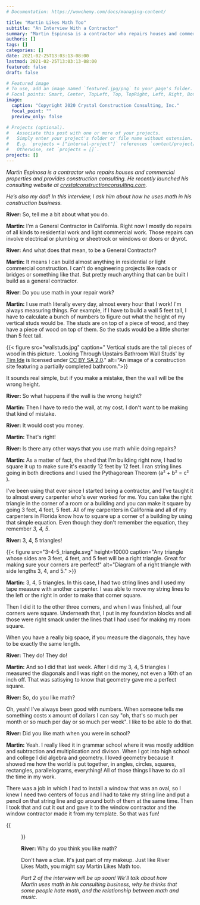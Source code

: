 ```yaml
---
# Documentation: https://wowchemy.com/docs/managing-content/

title: "Martin Likes Math Too"
subtitle: "An Interview With a Contractor"
summary: "Martin Espinosa is a contractor who repairs houses and commercial properties and provides construction consulting. He’s also my dad! In this interview, I ask him about how he uses math in his construction business."
authors: []
tags: []
categories: []
date: 2021-02-25T13:03:13-08:00
lastmod: 2021-02-25T13:03:13-08:00
featured: false
draft: false

# Featured image
# To use, add an image named `featured.jpg/png` to your page's folder.
# Focal points: Smart, Center, TopLeft, Top, TopRight, Left, Right, BottomLeft, Bottom, BottomRight.
image:
  caption: "Copyright 2020 Crystal Construction Consulting, Inc."
  focal_point: ""
  preview_only: false

# Projects (optional).
#   Associate this post with one or more of your projects.
#   Simply enter your project's folder or file name without extension.
#   E.g. `projects = ["internal-project"]` references `content/project/deep-learning/index.md`.
#   Otherwise, set `projects = []`.
projects: []
---
```


*Martin Espinosa is a contractor who repairs houses and commercial properties and provides construction consulting. He recently launched his consulting website at [crystalconstructionconsulting.com](http://www.crystalconstructionconsulting.com).*

*He’s also my dad! In this interview, I ask him about how he uses math in his construction business.* 


**River:** So, tell me a bit about what you do. 

**Martin:** I'm a General Contractor in California. Right now I mostly do repairs of all kinds to residential work and light commercial work. Those repairs can involve electrical or plumbing or sheetrock or windows or doors or dryrot.

**River:** And what does that mean, to be a General Contractor? 

**Martin:** It means I can build almost anything in residential or light commercial construction. I can't do engineering projects like roads or bridges or something like that. But pretty much anything that can be built I build as a general contractor.

**River**: Do you use math in your repair work? 

**Martin:** I use math literally every day, almost every hour that I work! I'm always measuring things. For example, if I have to build a wall 5 feet tall, I have to calculate a bunch of numbers to figure out what the height of my vertical studs would be. The studs are on top of a piece of wood, and they have a piece of wood on top of them. So the studs would be a little shorter than 5 feet tall.

{{< figure src="wallstuds.jpg" caption=" Vertical studs are the tall pieces of wood in this picture. 'Looking Through Upstairs Bathroom Wall Studs' by [Tim Ide](https://www.flickr.com/photos/13735318@N04) is licensed under [CC BY SA 2.0](https://creativecommons.org/licenses/by-sa/2.0/)." alt="An image of a construction site featuring a partially completed bathroom.">}}

It sounds real simple, but if you make a mistake, then the wall will be the wrong height.

**River:** So what happens if the wall is the wrong height?

**Martin:** Then I have to redo the wall, at my cost. I don't want to be making that kind of mistake.

**River:** It would cost you money.

**Martin:** That's right!

**River:** Is there any other ways that you use math while doing repairs?

**Martin:** As a matter of fact, the shed that I'm building right now, I had to square it up to make sure it's exactly 12 feet by 12 feet. I ran string lines going in both directions and I used the Pythagorean Theorem (a² + b² = c² ). 

I've been using that ever since I started being a contractor, and I’ve taught it to almost every carpenter who's ever worked for me.   You can take the right triangle in the corner of a room or a building and you can make it square by going 3 feet, 4 feet, 5 feet. All of my carpenters in California and all of my carpenters in Florida know how to square up a corner of a building by using that simple equation. 
Even though they don't remember the equation, they remember *3, 4, 5*. 

**River:** 3, 4, 5 triangles!
 
{{< figure src="3-4-5_triangle.svg" height=10000 caption="Any triangle whose sides are 3 feet, 4 feet, and 5 feet will be a right triangle. Great for making sure your corners are perfect!" alt="Diagram of a right triangle with side lengths 3, 4, and 5."  >}}

**Martin:** 3, 4, 5 triangles. In this case, I had two string lines and I used my tape measure with another carpenter. I was able to move my string lines to the left or the right in order to make that corner square.  

Then I did it to the other three corners, and when I was finished, all four corners were square. Underneath that, I put in my foundation blocks and all those were right smack under the lines that I had used for making my room square.

When you have a really big space, if you measure the diagonals, they have to be exactly the same length.

**River:** They do! They do!

**Martin:** And so I did that last week. After I did my 3, 4, 5 triangles I measured the diagonals and I was right on the money, not even a 16th of an inch off. That was satisying to know that geometry gave me a perfect square.

**River:** So, do you like math?

Oh, yeah! I've always been good with numbers. When someone tells me something costs x amount of dollars I can say "oh, that's so much per month or so much per day or so much per week". I like to be able to do that.

**River:** Did you like math when you were in school?

**Martin:** Yeah. I really liked it in grammar school where it was mostly addition and subtraction and multiplication and divison. When I got into high school and college I did algebra and geometry. I loved geometry because it showed me how the world is put together, in angles, circles, squares, rectangles, parallelograms, everything! All of those things I have to do all the time in my work.

There was a job in which I had to install a window that was an oval, so I knew I need two centers of focus and I had to take my string line and put a pencil on that string line and go around both of them at the same time. Then I took that and cut it out and gave it to the window contractor and the window contractor made it from my template. So that was fun!


{{<figure src="Drawing_an_ellipse_via_two_tacks_a_loop_and_a_pen.jpg" caption="Two thumbtacks, a piece of string, and a pen are all you need to draw a perfect ellipse every time. 'Drawing an ellipse via two tacks a loop and a pen' by [Dino at English wikipedia](https://en.wikipedia.org/wiki/User:Dino) is licensed under [CC BY SA 3.0](https://creativecommons.org/licenses/by-sa/3.0/)" >}}


**River:** Why do you think you like math?

Don't have a clue. It's just part of my makeup. Just like River Likes Math, you might say Martin Likes Math too.

*Part 2 of the interview will be up soon! We’ll talk about how Martin uses math in his consulting business, why he thinks that some people hate math, and the relationship between math and music.* 


